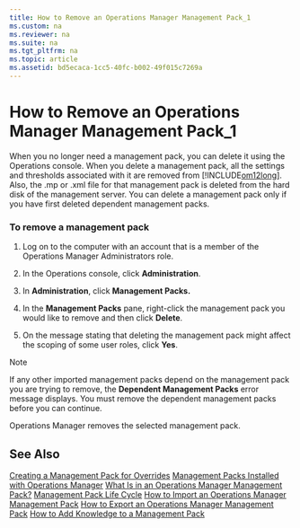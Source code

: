 ```yaml
---
title: How to Remove an Operations Manager Management Pack_1
ms.custom: na
ms.reviewer: na
ms.suite: na
ms.tgt_pltfrm: na
ms.topic: article
ms.assetid: bd5ecaca-1cc5-40fc-b002-49f015c7269a
---
```

# How to Remove an Operations Manager Management Pack_1
When you no longer need a management pack, you can delete it using the Operations console. When you delete a management pack, all the settings and thresholds associated with it are removed from [!INCLUDE[om12long](./Token/om12long_md.md)]. Also, the .mp or .xml file for that management pack is deleted from the hard disk of the management server. You can delete a management pack only if you have first deleted dependent management packs.

### To remove a management pack

1.  Log on to the computer with an account that is a member of the Operations Manager Administrators role.

2.  In the Operations console, click **Administration**.

3.  In **Administration**, click **Management Packs.**

4.  In the **Management Packs** pane, right\-click the management pack you would like to remove and then click **Delete**.

5.  On the message stating that deleting the management pack might affect the scoping of some user roles, click **Yes**.

> [!NOTE]
> If any other imported management packs depend on the management pack you are trying to remove, the **Dependent Management Packs** error message displays. You must remove the dependent management packs before you can continue.

Operations Manager removes the selected management pack.

## See Also
[Creating a Management Pack for Overrides](./Creating-a-Management-Pack-for-Overrides.md)
[Management Packs Installed with Operations Manager](./Management-Packs-Installed-with-Operations-Manager.md)
[What Is in an Operations Manager Management Pack?](./What-Is-in-an-Operations-Manager-Management-Pack-.md)
[Management Pack Life Cycle](./Management-Pack-Life-Cycle.md)
[How to Import an Operations Manager Management Pack](./How-to-Import-an-Operations-Manager-Management-Pack.md)
[How to Export an Operations Manager Management Pack](./How-to-Export-an-Operations-Manager-Management-Pack.md)
[How to Add Knowledge to a Management Pack](./How-to-Add-Knowledge-to-a-Management-Pack.md)



